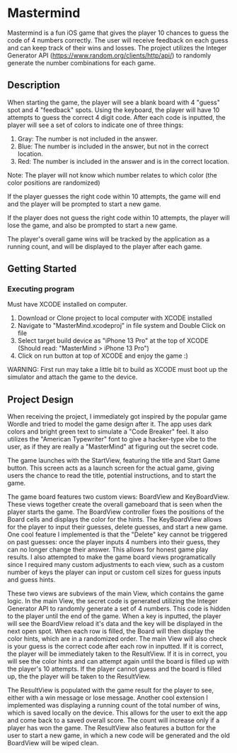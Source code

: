 # Mastermind

Mastermind is a fun iOS game that gives the player 10 chances to guess the code of 4 numbers correctly. The user will receive feedback on each guess and can keep track of their wins and losses. The project utilizes the Integer Generator API (https://www.random.org/clients/http/api/) to randomly generate the number combinations for each game.

## Description

When starting the game, the player will see a blank board with 4 "guess" spot and 4 "feedback" spots. Using the keyboard, the player will have 10 attempts to guess the correct 4 digit code. After each code is inputted, the player will see a set of colors to indicate one of three things:

1. Gray: The number is not included in the answer.
2. Blue: The number is included in the answer, but not in the correct location.
3. Red: The number is included in the answer and is in the correct location.

Note: The player will not know which number relates to which color (the color positions are randomized)

If the player guesses the right code within 10 attempts, the game will end and the player will be prompted to start a new game.

If the player does not guess the right code within 10 attempts, the player will lose the game, and also be prompted to start a new game.

The player's overall game wins will be tracked by the application as a running count, and will be displayed to the player after each game.

## Getting Started

### Executing program

Must have XCODE installed on computer.

1. Download or Clone project to local computer with XCODE installed
2. Navigate to "MasterMind.xcodeproj" in file system and Double Click on file
3. Select target build device as "iPhone 13 Pro" at the top of XCODE (Should read: "MasterMind > iPhone 13 Pro")
4. Click on run button at top of XCODE and enjoy the game :)

WARNING: First run may take a little bit to build as XCODE must boot up the simulator and attach the game to the device. 

## Project Design

When receiving the project, I immediately got inspired by the popular game Wordle and tried to model the game design after it. The app uses dark colors and bright green text to simulate a "Code Breaker" feel. It also utilizes the "American Typewriter" font to give a hacker-type vibe to the user, as if they are really a "MasterMind" at figuring out the secret code.

The game launches with the StartView, featuring the title and Start Game button. This screen acts as a launch screen for the actual game, giving users the chance to read the title, potential instructions, and to start the game.

The game board features two custom views: BoardView and KeyBoardView. These views together create the overall gameboard that is seen when the player starts the game. The BoardView controller fixes the positions of the Board cells and displays the color for the hints. The KeyBoardView allows for the player to input their guesses, delete guesses, and start a new game. One cool feature I implemented is that the "Delete" key cannot be triggered on past guesses: once the player inputs 4 numbers into their guess, they can no longer change their answer. This allows for honest game play results. I also attempted to make the game board views programatically since I required many custom adjustments to each view, such as a custom number of keys the player can input or custom cell sizes for guess inputs and guess hints. 

These two views are subviews of the main View, which contains the game logic. In the main View, the secret code is generated utilizing the Integer Generator API to randomly generate a set of 4 numbers. This code is hidden to the player until the end of the game. When a key is inputted, the player will see the BoardView reload it's data and the key will be displayed in the next open spot. When each row is filled, the Board will then display the color hints, which are in a randomized order. The main View will also check is your guess is the correct code after each row in inputted. If it is correct, the player will be immediately taken to the ResultView. If it is in correct, you will see the color hints and can attempt again until the board is filled up with the player's 10 attempts. If the player cannot guess and the board is filled up, the the player will be taken to the ResultView.

The ResultView is populated with the game result for the player to see, either with a win message or lose message. Another cool extension I implemented was displaying a running count of the total number of wins, which is saved locally on the device. This allows for the user to exit the app and come back to a saved overall score. The count will increase only if a player has won the game. The ResultView also features a button for the user to start a new game, in which a new code will be generated and the old BoardView will be wiped clean. 



